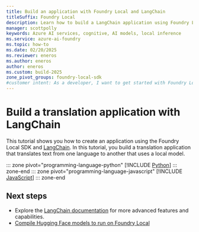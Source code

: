 ```yaml
---
title: Build an application with Foundry Local and LangChain
titleSuffix: Foundry Local
description: Learn how to build a LangChain application using Foundry Local
manager: scottpolly
keywords: Azure AI services, cognitive, AI models, local inference
ms.service: azure-ai-foundry
ms.topic: how-to
ms.date: 02/20/2025
ms.reviewer: eneros
ms.author: eneros
author: eneros
ms.custom: build-2025
zone_pivot_groups: foundry-local-sdk
#customer intent: As a developer, I want to get started with Foundry Local so that I can run AI models locally.
---
```


# Build a translation application with LangChain

This tutorial shows you how to create an application using the Foundry Local SDK and [LangChain](https://www.langchain.com/langchain). In this tutorial, you build a translation application that translates text from one language to another that uses a local model.

::: zone pivot="programming-language-python"
[!INCLUDE [Python](../includes/use-langchain/python.md)]
::: zone-end
::: zone pivot="programming-language-javascript"
[!INCLUDE [JavaScript](../includes/use-langchain/javascript.md)]
::: zone-end


## Next steps

- Explore the [LangChain documentation](https://python.langchain.com/docs/introduction) for more advanced features and capabilities.
- [Compile Hugging Face models to run on Foundry Local](../how-to/how-to-compile-hugging-face-models.md)
